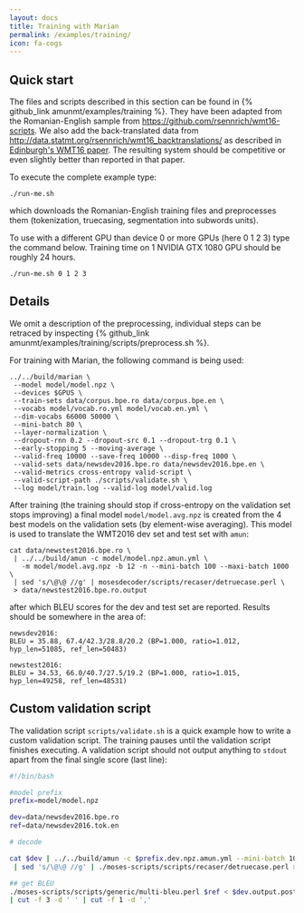 ```yaml
---
layout: docs
title: Training with Marian
permalink: /examples/training/
icon: fa-cogs
---
```


## Quick start

The files and scripts described in this section can be found in
{% github_link amunmt/examples/training %}. They have been adapted from the
Romanian-English sample from <https://github.com/rsennrich/wmt16-scripts>. We
also add the back-translated data from
<http://data.statmt.org/rsennrich/wmt16_backtranslations/> as described in
[Edinburgh's WMT16 paper](http://www.aclweb.org/anthology/W16-2323). The
resulting system should be competitive or even slightly better than reported in
that paper.

To execute the complete example type:

```
./run-me.sh
```

which downloads the Romanian-English training files and preprocesses them
(tokenization, truecasing, segmentation into subwords units).

To use with a different GPU than device 0 or more GPUs (here 0 1 2 3) type the
command below. Training time on 1 NVIDIA GTX 1080 GPU should be roughly 24
hours.

```
./run-me.sh 0 1 2 3
```

## Details

We omit a description of the preprocessing, individual steps can be retraced by
inspecting {% github_link amunmt/examples/training/scripts/preprocess.sh %}.

For training with Marian, the following command is being used:

```
../../build/marian \
 --model model/model.npz \
 --devices $GPUS \
 --train-sets data/corpus.bpe.ro data/corpus.bpe.en \
 --vocabs model/vocab.ro.yml model/vocab.en.yml \
 --dim-vocabs 66000 50000 \
 --mini-batch 80 \
 --layer-normalization \
 --dropout-rnn 0.2 --dropout-src 0.1 --dropout-trg 0.1 \
 --early-stopping 5 --moving-average \
 --valid-freq 10000 --save-freq 10000 --disp-freq 1000 \
 --valid-sets data/newsdev2016.bpe.ro data/newsdev2016.bpe.en \
 --valid-metrics cross-entropy valid-script \
 --valid-script-path ./scripts/validate.sh \
 --log model/train.log --valid-log model/valid.log
```

After training (the training should stop if cross-entropy on the validation set
stops improving) a final model `model/model.avg.npz` is created from the 4 best
models on the validation sets (by element-wise averaging). This model is used
to translate the WMT2016 dev set and test set with `amun`:

```
cat data/newstest2016.bpe.ro \
 | ../../build/amun -c model/model.npz.amun.yml \
   -m model/model.avg.npz -b 12 -n --mini-batch 100 --maxi-batch 1000 \
 | sed 's/\@\@ //g' | mosesdecoder/scripts/recaser/detruecase.perl \
 > data/newstest2016.bpe.ro.output
```

after which BLEU scores for the dev and test set are reported. Results should
be somewhere in the area of:

```
newsdev2016:
BLEU = 35.88, 67.4/42.3/28.8/20.2 (BP=1.000, ratio=1.012, hyp_len=51085, ref_len=50483)

newstest2016:
BLEU = 34.53, 66.0/40.7/27.5/19.2 (BP=1.000, ratio=1.015, hyp_len=49258, ref_len=48531)
```

## Custom validation script

The validation script `scripts/validate.sh` is a quick example how to write a
custom validation script. The training pauses until the validation script
finishes executing. A validation script should not output anything to `stdout`
apart from the final single score (last line):

```bash
#!/bin/bash

#model prefix
prefix=model/model.npz

dev=data/newsdev2016.bpe.ro
ref=data/newsdev2016.tok.en

# decode

cat $dev | ../../build/amun -c $prefix.dev.npz.amun.yml --mini-batch 10 --maxi-batch 100 2>/dev/null \
 | sed 's/\@\@ //g' | ./moses-scripts/scripts/recaser/detruecase.perl > $dev.output.postprocessed

## get BLEU
./moses-scripts/scripts/generic/multi-bleu.perl $ref < $dev.output.postprocessed \
| cut -f 3 -d ' ' | cut -f 1 -d ','
```
